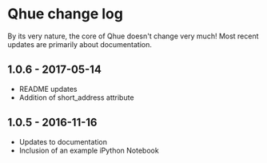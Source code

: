 # Qhue change log

By its very nature, the core of Qhue doesn't change very much!  Most recent updates are primarily about documentation.

## 1.0.6 - 2017-05-14

* README updates
* Addition of short_address attribute

## 1.0.5 - 2016-11-16 

* Updates to documentation
* Inclusion of an example iPython Notebook



